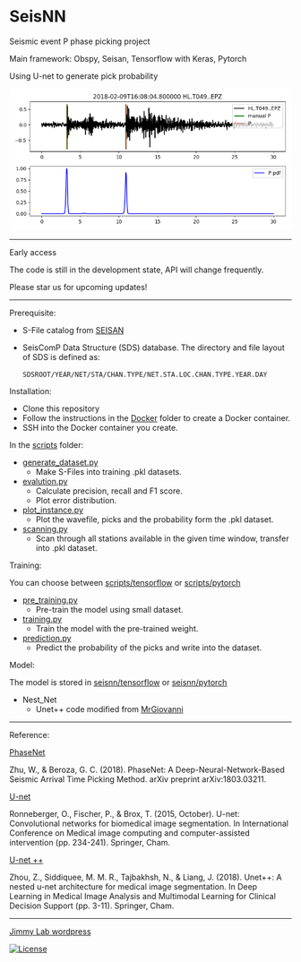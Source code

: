 # SeisNN

Seismic event P phase picking project

Main framework: Obspy, Seisan, Tensorflow with Keras, Pytorch

Using U-net to generate pick probability

![example](example.png)

---

Early access

The code is still in the development state, API will change frequently. 

Please star us for upcoming updates!

---

Prerequisite:

- S-File catalog from [SEISAN](http://seisan.info/)
- SeisComP Data Structure (SDS) database. The directory and file layout of SDS is defined as:

      SDSROOT/YEAR/NET/STA/CHAN.TYPE/NET.STA.LOC.CHAN.TYPE.YEAR.DAY

Installation:

- Clone this repository
- Follow the instructions in the [Docker](docker) folder to create a Docker container.
- SSH into the Docker container you create.

In the [scripts](scripts) folder:
 
- [generate_dataset.py](scripts/generate_dataset.py)
  - Make S-Files into training .pkl datasets.
- [evalution.py](seisnn/qc.py)
  - Calculate precision, recall and F1 score.
  - Plot error distribution.
- [plot_instance.py](scripts/plot_instance.py)
  - Plot the wavefile, picks and the probability form the .pkl dataset.
- [scanning.py](scripts/scanning.py)
  - Scan through all stations available in the given time window, transfer into .pkl dataset.
  
Training:

You can choose between [scripts/tensorflow](scripts/tensorflow) or [scripts/pytorch](scripts/pytorch)

- [pre_training.py](scripts/tensorflow/pre_training.py)
  - Pre-train the model using small dataset.
- [training.py](scripts/tensorflow/training.py)
  - Train the model with the pre-trained weight.
- [prediction.py](scripts/tensorflow/prediction.py)
  - Predict the probability of the picks and write into the dataset.

Model:

The model is stored in [seisnn/tensorflow](seisnn/tensorflow) or [seisnn/pytorch](seisnn/pytorch) 

- Nest_Net
  - Unet++ code modified from [MrGiovanni](https://github.com/MrGiovanni/Nested-UNet/blob/master/model_logic.py)

---

Reference:

 [PhaseNet](https://arxiv.org/abs/1803.03211)
 
 Zhu, W., & Beroza, G. C. (2018). PhaseNet: A Deep-Neural-Network-Based Seismic Arrival Time Picking Method. arXiv preprint arXiv:1803.03211.
 
 [U-net](https://lmb.informatik.uni-freiburg.de/people/ronneber/u-net/)
 
 Ronneberger, O., Fischer, P., & Brox, T. (2015, October). U-net: Convolutional networks for biomedical image segmentation. In International Conference on Medical image computing and computer-assisted intervention (pp. 234-241). Springer, Cham.
 
 [U-net ++](https://doi.org/10.1007/978-3-030-00889-5_1)
  
 Zhou, Z., Siddiquee, M. M. R., Tajbakhsh, N., & Liang, J. (2018). Unet++: A nested u-net architecture for medical image segmentation. In Deep Learning in Medical Image Analysis and Multimodal Learning for Clinical Decision Support (pp. 3-11). Springer, Cham.
 


---

[Jimmy Lab wordpress](https://jimmylab.wordpress.com/)
 
[![License](http://img.shields.io/:license-mit-blue.svg?style=flat-square)](http://badges.mit-license.org)
